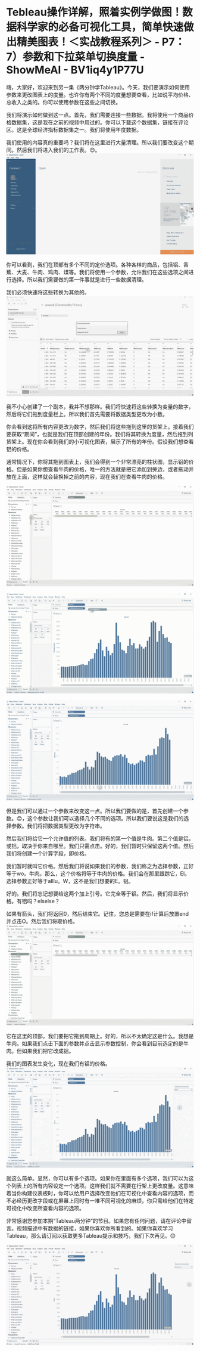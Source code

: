 # Tebleau操作详解，照着实例学做图！数据科学家的必备可视化工具，简单快速做出精美图表！＜实战教程系列＞ - P7：7）参数和下拉菜单切换度量 - ShowMeAI - BV1iq4y1P77U

嗨，大家好，欢迎来到另一集《两分钟学Tableau》。今天，我们要演示如何使用参数来更改图表上的度量。也许你有两个不同的度量想要查看，比如说平均价格、总收入之类的。你可以使用参数在这些之间切换。

我们将演示如何做到这一点。首先，我们需要连接一些数据。我将使用一个商品价格数据集，这是我在之前的视频中用过的。你可以下载这个数据集，链接在评论区。这是全球经济指标数据集之一。我们将使用年度数据。

我们使用的内容真的重要吗？我们将在这里进行大量清理。所以我们要改变这个期间。然后我们将进入我们的工作表。😊。![](img/204bb4f48ec2645c15fcbad243188fab_1.png)

你可以看到，我们在顶部有多个不同的定价选项。各种各样的商品，包括铝、香蕉、大麦、牛肉、鸡肉、煤等。我们将使用一个参数，允许我们在这些选项之间进行选择。所以我们需要做的第一件事就是进行一些数据清理。

我们必须快速将这些转换为其他的。![](img/204bb4f48ec2645c15fcbad243188fab_3.png)

我不小心创建了一个副本，我并不想那样。我们将快速将这些转换为变量的数字，然后将它们拖到度量栏上。所以我们首先需要将数据类型更改为小数。

你会看到这将所有内容更改为数字，然后我们将这些拖到这里的货架上。接着我们要获取“期间”，也就是我们在顶部创建的年份。我们将其转换为度量，然后拖到列货架上。现在你会看到我们的小可视化图表，展示了所有的年份。假设我们想查看铝的价格。

通常情况下，你将其拖到图表上，我们会得到一个非常漂亮的柱状图，显示铝的价格。但是如果你想查看牛肉的价格，唯一的方法就是把它添加到旁边，或者拖动并放在上面，这样就会替换掉之前的内容，现在我们在查看牛肉的价格。

![](img/204bb4f48ec2645c15fcbad243188fab_5.png)

![](img/204bb4f48ec2645c15fcbad243188fab_6.png)

![](img/204bb4f48ec2645c15fcbad243188fab_7.png)

但是我们可以通过一个参数来改变这一点。所以我们要做的是，首先创建一个参数。😊，这个参数让我们可以选择几个不同的选项。所以我们要说这是我们的选择参数。我们将把数据类型更改为字符串。

然后我们将给它一个允许值的列表。我们将有的第一个值是牛肉。第二个值是铝，或铝，取决于你来自哪里。我们只需点击。好的，我们暂时只保留这两个值。然后我们将创建一个计算字段，即价格。

我们暂时就叫它价格。然后我们将说如果我们的参数，我们称之为选择参数，正好等于wo。牛肉。那么，这个价格将等于牛肉的价格。我们会在那里跟踪它，El。选择参数正好等于alllu。W，这不是我们想要的E。铝。

好的。我们将忘记想要给这两个加上引号。它完全等于铝。然后，我们将显示价格。有铝吗？elselse？

如果有箭头，我们将返回0，然后结束它。记住，您总是需要在if计算后放置end并点击O。然后我们将取价格。![](img/204bb4f48ec2645c15fcbad243188fab_9.png)

它在这里的顶部。我们要把它拖到周期上。好的，所以不太确定这是什么。我想是牛肉。如果我们点击下面的参数并点击显示参数控制，你会看到目前选定的是牛肉。但如果我们把它改成铝。

我们的图表发生变化，现在我们有铝的价格。![](img/204bb4f48ec2645c15fcbad243188fab_11.png)

就这么简单。显然，你可以有多个选项。如果你在里面有多个选项，我们可以为这个列表上的所有内容设定一个选项。这样我们就不需要在行架上更改度量。这意味着当你构建仪表板时，你可以给用户选择改变他们在可视化中查看内容的选项，而不必经历更改字段或在屏幕上同时有一堆不同可视化的麻烦，你只需给他们在特定可视化中改变所查看内容的选项。

非常感谢您参加本期“Tableau两分钟”的节目。如果您有任何问题，请在评论中留言。视频描述中有数据的链接，如果你喜欢你所看到的。如果你喜欢学习Tableau，那么请订阅以获取更多Tableau提示和技巧，我们下次再见。😊

![](img/204bb4f48ec2645c15fcbad243188fab_13.png)
